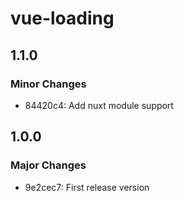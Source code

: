 # vue-loading

## 1.1.0

### Minor Changes

- 84420c4: Add nuxt module support

## 1.0.0

### Major Changes

- 9e2cec7: First release version
